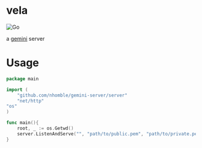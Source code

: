 vela
====
![Go](https://github.com/nhomble/vela/workflows/Go/badge.svg)

a [gemini](https://gemini.circumlunar.space/docs/specification.html) server

# Usage
```go
package main

import (
	"github.com/nhomble/gemini-server/server"
	"net/http"
"os"
)

func main(){
    root, _ := os.Getwd()
    server.ListenAndServe("", "path/to/public.pem", "path/to/private.pem", server.FileServingRequestHandler{Root: root})
}
```

